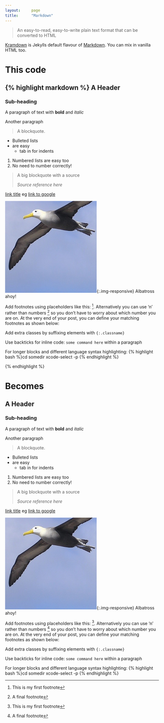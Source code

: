 ```yaml
---
layout:     page
title:      "Markdown"
---
```


> An easy-to-read, easy-to-write plain text format that can be converted to HTML

[Kramdown](http://kramdown.gettalong.org/quickref.html) is Jekylls default flavour of [Markdown](https://daringfireball.net/projects/markdown/). You can mix in vanilla HTML too.

This code
=========

{% highlight markdown %}
A Header
--------

### Sub-heading

A paragraph of text with __bold__ and _italic_

Another paragraph

> A blockquote.

* Bulleted lists
* are easy
	* tab in for indents

1. Numbered lists are easy too
1. No need to number correctly!

> A big blockquote with a source
> <footer><cite>Source reference here</cite></footer>

[link title](url) eg [link to google](http://google.com/)

![Picture of Albatross](/assets/media/albatros.jpg){:.img-responsive}
<span class="caption text-muted">Albatross ahoy!</span>

Add footnotes using placeholders like this: [^1]. 
Alternatively you can use ‘n’ rather than numbers [^n] so you don’t have to worry about which number
you are on. At the very end of your post, you can define your matching footnotes as shown below:

[^1]: This is my first footnote
[^n]: A final footnote

Add extra classes by suffixing elements with `{:.classname}`

Use backticks for inline code: `some command here` within a paragraph

For longer blocks and different language syntax highlighting:
{% highlight bash %}cd somedir
xcode-select -p {% endhighlight %}

{% endhighlight %}

Becomes
=======

A Header
--------

### Sub-heading

A paragraph of text with __bold__ and _italic_

Another paragraph

> A blockquote.

* Bulleted lists
* are easy
	* tab in for indents

1. Numbered lists are easy too
1. No need to number correctly!

> A big blockquote with a source
> <footer><cite>Source reference here</cite></footer>

[link title](url) eg [link to google](http://google.com/)

![Picture of Albatross](/assets/media/albatros.jpg){:.img-responsive}
<span class="caption text-muted">Albatross ahoy!</span>

Add footnotes using placeholders like this: [^1]. Alternatively you can use ‘n’ rather than numbers [^n] so you don’t have to worry about which number you are on. At the very end of your post, you can define your matching footnotes as shown below:

[^1]: This is my first footnote
[^n]: A final footnote

Add extra classes by suffixing elements with `{:.classname}`

Use backticks for inline code: `some command here` within a paragraph

For longer blocks and different language syntax highlighting:
{% highlight bash %}cd somedir
xcode-select -p {% endhighlight %}
